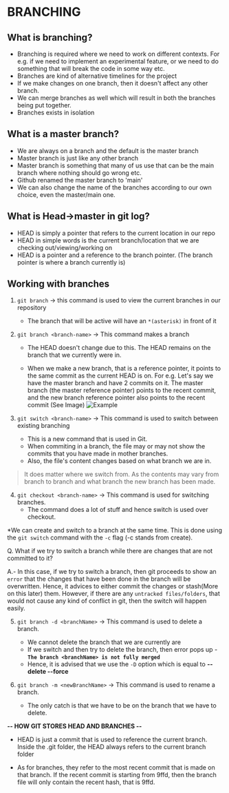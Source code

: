 # BRANCHING

## What is branching?

- Branching is required where we need to work on different contexts. For e.g. if we need to implement an experimental feature, or we need to do something that will break the code in some way etc.
- Branches are kind of alternative timelines for the project
- If we make changes on one branch, then it doesn't affect any other branch.
- We can merge branches as well which will result in both the branches being put together.
- Branches exists in isolation

## What is a master branch?

- We are always on a branch and the default is the master branch
- Master branch is just like any other branch
- Master branch is something that many of us use that can be the main branch where nothing should go wrong etc.
- Github renamed the master branch to 'main'
- We can also change the name of the branches according to our own choice, even the master/main one.

## What is Head->master in git log?

- HEAD is simply a pointer that refers to the current location in our repo
- HEAD in simple words is the current branch/location that we are checking out/viewing/working on
- HEAD is a pointer and a reference to the branch pointer. (The branch pointer is where a branch currently is)

## Working with branches

1. `git branch` -> this command is used to view the current branches in our repository

   - The branch that will be active will have an `*(asterisk)` in front of it

2. `git branch <branch-name>` -> This command makes a branch

   - The HEAD doesn't change due to this. The HEAD remains on the branch that we currently were in.

   - When we make a new branch, that is a reference pointer, it points to the same commit as the current HEAD is on. For e.g. Let's say we have the master branch and have 2 commits on it. The master branch (the master reference pointer) points to the recent commit, and the new branch reference pointer also points to the recent commit (See Image)
     ![Example](2021-12-19-19-49-35.png)

3. `git switch <branch-name>` -> This command is used to switch between existing branching
   - This is a new command that is used in Git.
   - When commiting in a branch, the file may or may not show the commits that you have made in mother branches.
   - Also, the file's content changes based on what branch we are in.

> It does matter where we switch from. As the contents may vary from branch to branch and what branch the new branch has been made.

4. `git checkout <branch-name>` -> This command is used for switching branches.
   - The command does a lot of stuff and hence switch is used over checkout.

\*We can create and switch to a branch at the same time. This is done using the `git switch` command with the `-c` flag (-c stands from create).

Q. What if we try to switch a branch while there are changes that are not committed to it?

A.- In this case, if we try to switch a branch, then git proceeds to show an `error` that the changes that have been done in the branch will be overwritten. Hence, it advices to either commit the changes or stash(More on this later) them.
However, if there are any `untracked files/folders`, that would not cause any kind of conflict in git, then the switch will happen easily.

5. `git branch -d <branchName>` -> This command is used to delete a branch.

   - We cannot delete the branch that we are currently are
   - If we switch and then try to delete the branch, then error pops up - **`The branch <branchName> is not fully merged`**
   - Hence, it is advised that we use the `-D` option which is equal to **--delete --force**

6. `git branch -m <newBranchName>` -> This command is used to rename a branch.

   - The only catch is that we have to be on the branch that we have to delete.

**-- HOW GIT STORES HEAD AND BRANCHES --**

- HEAD is just a commit that is used to reference the current branch. Inside the .git folder, the HEAD always refers to the current branch folder

- As for branches, they refer to the most recent commit that is made on that branch. If the recent commit is starting from 9ffd, then the branch file will only contain the recent hash, that is 9ffd.

